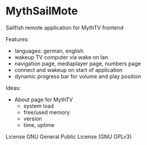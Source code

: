 # MythSailMote
Sailfish remote application for MythTV frontend

Features:
- languages: german, english
- wakeup TV computer via wake on lan
- navigation page, mediaplayer page, numbers page
- connect and wakeup on start of application
- dynamic progress bar for volume and play position

Ideas:
- About page for MythTV
	- system load
	- free/used memory
	- version
	- time, uptime

License
GNU General Public License (GNU GPLv3)
